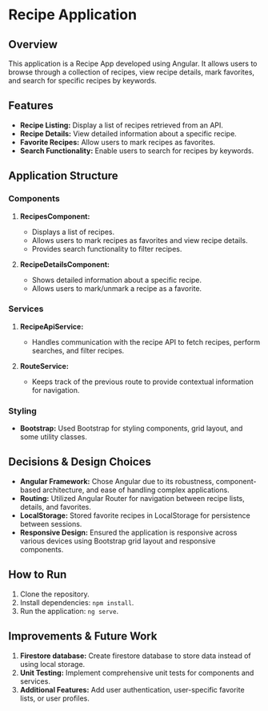 # Recipe Application

## Overview

This application is a Recipe App developed using Angular. It allows users to browse through a collection of recipes, view recipe details, mark favorites, and search for specific recipes by keywords.

## Features

- **Recipe Listing:** Display a list of recipes retrieved from an API.
- **Recipe Details:** View detailed information about a specific recipe.
- **Favorite Recipes:** Allow users to mark recipes as favorites.
- **Search Functionality:** Enable users to search for recipes by keywords.

## Application Structure

### Components

1. **RecipesComponent:**
   - Displays a list of recipes.
   - Allows users to mark recipes as favorites and view recipe details.
   - Provides search functionality to filter recipes.

2. **RecipeDetailsComponent:**
   - Shows detailed information about a specific recipe.
   - Allows users to mark/unmark a recipe as a favorite.

### Services

1. **RecipeApiService:**
   - Handles communication with the recipe API to fetch recipes, perform searches, and filter recipes.

2. **RouteService:**
   - Keeps track of the previous route to provide contextual information for navigation.

### Styling

- **Bootstrap:** Used Bootstrap for styling components, grid layout, and some utility classes.

## Decisions & Design Choices

- **Angular Framework:** Chose Angular due to its robustness, component-based architecture, and ease of handling complex applications.
- **Routing:** Utilized Angular Router for navigation between recipe lists, details, and favorites.
- **LocalStorage:** Stored favorite recipes in LocalStorage for persistence between sessions.
- **Responsive Design:** Ensured the application is responsive across various devices using Bootstrap grid layout and responsive components.

## How to Run

1. Clone the repository.
2. Install dependencies: `npm install`.
3. Run the application: `ng serve`.

## Improvements & Future Work

1. **Firestore database:** Create firestore database to store data instead of using local storage.
2. **Unit Testing:** Implement comprehensive unit tests for components and services.
3. **Additional Features:** Add user authentication, user-specific favorite lists, or user profiles.
